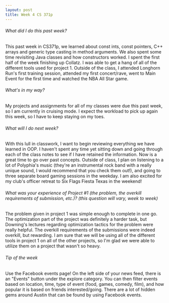 ```yaml
---
layout: post
title: Week 4 CS 371p
---
```


###### What did I do this past week?
This past week in CS371p, we learned about const ints, const pointers, C++ arrays and generic type casting in method arguments. We also spent some time revisiting Java classes and how constructors worked. I spent the first half of the week finishing up Collatz. I was able to get a hang of all of the different tools used for project 1. Outside of the class, I attended Longhorn Run's first training session, attended my first concert/rave, went to Main Event for the first time and watched the NBA All Star game.

###### What's in my way?
My projects and assignments for all of my classes were due this past week, so I am currently in cruising mode. I expect the workload to pick up again this week, so I have to keep staying on my toes.

###### What will I do next week?
With this lull in classwork, I want to begin reviewing everything we have learned in OOP. I haven't spent any time yet sitting down and going through each of the class notes to see if I have retained the information. Now is a great time to go over past concepts. Outside of class, I plan on listening to a lot of Polyphia's music (they're an instrumental rock band with a really unique sound, I would recommend that you check them out!), and going to three separate board gaming sessions in the weekday. I am also excited for my club's officer retreat to Six Flags Fiesta Texas in the weekend!

###### What was your experience of Project #1 (the problem, the overkill requirements of submission, etc.)? (this question will vary, week to week)
The problem given in project 1 was simple enough to complete in one go. The optimization part of the project was definitely a harder task, but Downing's lectures regarding optimization tactics for the problem were really helpful. The overkill requirements of the submissions were indeed overkill, but rewarding. I am sure that we will be using all of the different tools in project 1 on all of the other projects, so I'm glad we were able to utilize them on a project that wasn't so heavy.

###### Tip of the week
Use the Facebook events page! On the left side of your news feed, there is an "Events" button under the explore category. You can then filter events based on location, time, type of event (food, games, comedy, film), and how popular it is based on friends interested/going. There are a lot of hidden gems around Austin that can be found by using Facebook events.
